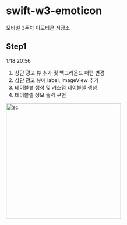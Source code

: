 # swift-w3-emoticon
모바일 3주차 이모티콘 저장소

## Step1
1/18 20:56
1. 상단 광고 뷰 추가 및 백그라운드 패턴 변경
2. 상단 광고 뷰에 label, imageView 추가
3. 테이블뷰 생성 및 커스텀 테이블셀 생성
4. 테이블셀 정보 출력 구현

<img width="315" alt="sc" src="https://user-images.githubusercontent.com/46565404/104912689-ef21bc80-59cf-11eb-9caf-85628b5a5d4d.png">
